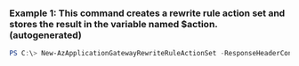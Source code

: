 ### Example 1: This command creates a rewrite rule action set and stores the result in the variable named $action. (autogenerated)
```powershell
PS C:\> New-AzApplicationGatewayRewriteRuleActionSet -ResponseHeaderConfiguration $hc
```


